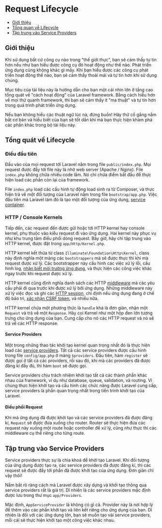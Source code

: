 # Request Lifecycle

- [Giới thiệu](#introduction)
- [Tổng quan về Lifecycle](#lifecycle-overview)
- [Tập trung vào Service Providers](#focus-on-service-providers)

<a name="introduction"></a>
## Giới thiệu

Khi sử dụng bất cứ công cụ nào trong "thế giới thực", bạn sẽ cảm thấy tự tin hơn nếu như bạn hiểu được công cụ đó hoạt động như thế nào. Phát triển ứng dụng cũng không khác gì mấy. Khi bạn hiểu được các công cụ phát triển hoạt động thế nào, bạn sẽ cảm thấy thoải mái và tự tin hơn khi sử dụng chúng.

Mục tiêu của tài liệu này là hướng dẫn cho bạn một cái nhìn lớn ở tầng cao tổng quát về "cách hoạt động" của Laravel framework. Bằng cách hiểu hơn về mọi thứ quanh framework, thì bạn sẽ cảm thấy ít "ma thuật" và tự tin hơn trong quá trình phát triển ứng dụng.

Nếu bạn không hiểu các thuật ngữ lúc nà, đừng buồn! Hãy thử cố gắng nắm bắt cơ bản và hiểu biết của bạn sẽ tốt dần khi mà bạn thực hiện khám phá các phần khác trong bộ tài liệu này.

<a name="lifecycle-overview"></a>
## Tổng quát về Lifecycle

### Điều đầu tiên

Đầu vào của mọi request tới Laravel nằm trong file `public/index.php`. Mọi request được đẩy tới file này là nhờ web server (Apache / Nginx). File `index.php` không chứa nhiều code lắm. Nó chỉ chứa điểm bắt đầu để thực hiện load các phần còn lại của framework.

File `index.php` load các cấu hình tự động load sinh ra từ Composer, và thực hiện trả về một đối tượng của Laravel nằm trong file `bootstrap/app.php`. Việc đầu tiên mà Laravel làm đó là tạo một đối tượng của ứng dụng, [service container](/docs/{{version}}/container).

### HTTP / Console Kernels

Tiếp đến, các request đến được gửi hoặc tới HTTP kernel hay console kernel, phụ thuộc vào kiểu request đi vào ứng dụng. Hai kernel này phục vụ như khu trung tâm điều phối dòng request. Bây giờ, hãy chỉ tập trung vào HTTP kernel, được đặt trong `app/Http/Kernel.php`.

HTTP kernel kết thừa từ class `Illuminate\Foundation\Http\Kernel`, class này định nghĩa một mảng các `bootstrappers` mà sẽ được thực thi khi mà request được xử lý. Các bootstrapper này cấu hình các việc xử lý lỗi, cấu hình log, [nhận biết môi trường ứng dụng](/docs/{{version}}/installation#environment-configuration), và thực hiện các công việc khác ngay trước khi request được xử lý.

HTTP kernel cũng định nghĩa danh sách các HTTP [middleware](/docs/{{version}}/middleware) mà các yêu cầu phải đi qua trước khi được xử lý bởi ứng dụng. Những middleware này xử lý việc đọc và ghi các [HTTP session](/docs/{{version}}/session), chỉ định nếu ứng dụng đang ở chế độ bảo trì, [xác nhận CSRF token](/docs/{{version}}/routing#csrf-protection), và nhiều nữa.

HTTP kernel chứa một phương thức là `handle` khá là đơn giản, nhận một `Request` và trả về một `Response`. Hãy coi Kernel như một hộp đen lớn tượng trưng cho ứng dụng của bạn. Cung cấp cho nó các HTTP request và nó sẽ trả về các HTTP response.

#### Service Providers

Một trong những thao tác khởi tạo kernel quan trọng nhất đó là thực hiện load các [service providers](/docs/{{version}}/providers). Tất cả các service providers được cấu hình trong file `config/app.php` ở mảng `$providers`. Đầu tiên, hàm `register` sẽ được gọi ở tất cả các providers, rồi sau đó, khi mà các providers đã được đăng kí đầy đủ, thì hàm `boot` sẽ được gọi.

Service providers chịu trách nhiệm khởi tạo tất cả các thành phần khác nhau của framework, ví dụ như database, queue, validation, và routing. Vì chúng thực hiện khởi tạo và cấu hình các chức năng được Laravel cung cấp, service providers là phần quan trọng nhất trong tiến trình khởi tạo của Laravel.

#### Điều phối Request

Khi mà ứng dụng đã được khởi tạo và các service providers đã được đăng kí, `Request` sẽ được đưa xuống cho router. Router sẽ thực hiện đưa các request này xuống một route hoặc controller để xử lý, cũng như thực thi các middleware cụ thể riêng cho từng route.

<a name="focus-on-service-providers"></a>
## Tập trung vào Service Providers

Service providers thực sự là chìa khoá để khởi tạo Laravel. Khi đối tượng của ứng dụng được tạo ra, các service providers đã được đăng kí, thì các request sẽ được đẩy tới phần đã được khởi tạo của ứng dụng. Đơn giản chỉ vậy thôi!

Nắm bắt rõ ràng cách mà Laravel được xây dựng và khởi tạo thông qua service providers rất là giá trị. Dĩ nhiên là các service providers mặc định được lưu trong thư mục `app/Providers`.

Mặc định, `AppServiceProvider` là không có gì cả. Provider này là nơi hợp lý để thêm vào các phần khởi tạo và liên kết riêng cho ứng dụng của bạn. Dĩ nhiên là đối với các ứng dụng lớn, bạn sẽ muốn tạo vài service providers, mỗi cái sẽ thực hiện khởi tạo một công việc khác nhau.